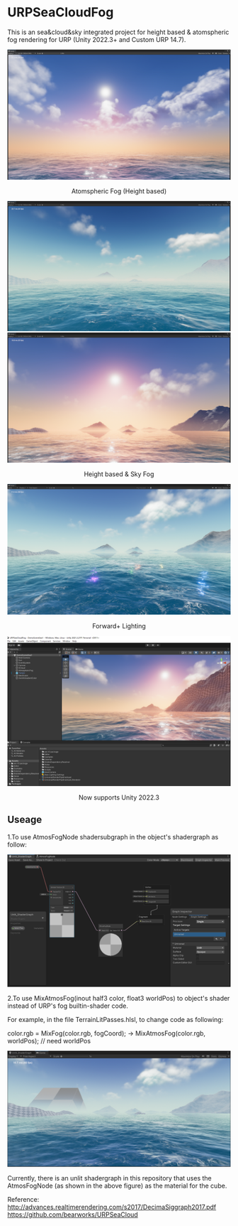 # URPSeaCloudFog

This is an sea&cloud&sky integrated project for height based & atomspheric fog rendering for URP (Unity 2022.3+ and Custom URP 14.7).

![](./Image/URPSeaCloudFog.png)
<p align="center">Atomspheric Fog (Height based)</p>

![](./Image/URPSeaCloudFog1.png)
![](./Image/URPSeaCloudFog2.png)

<p align="center">Height based & Sky Fog</p>

![](./Image/URPSeaCloudFog6.png)

<p align="center">Forward+ Lighting</p>

![](./Image/URPSeaCloudFog3.png)

<p align="center">Now supports Unity 2022.3</p>

## Useage
1.To use AtmosFogNode shadersubgraph in the object's shadergraph as follow:

![](./Image/URPSeaCloudFog5.png)

2.To use MixAtmosFog(inout half3 color, float3 worldPos) to object's shader instead of URP's fog builtin-shader code.

For example, in the file TerrainLitPasses.hlsl, to change code as following:  

color.rgb = MixFog(color.rgb, fogCoord); -> MixAtmosFog(color.rgb, worldPos); // need worldPos

![](./Image/URPSeaCloudFog4.png)

Currently, there is an unlit shadergraph in this repository that uses the AtmosFogNode (as shown in the above figure) as the material for the cube.

Reference:  
http://advances.realtimerendering.com/s2017/DecimaSiggraph2017.pdf  
https://github.com/bearworks/URPSeaCloud
